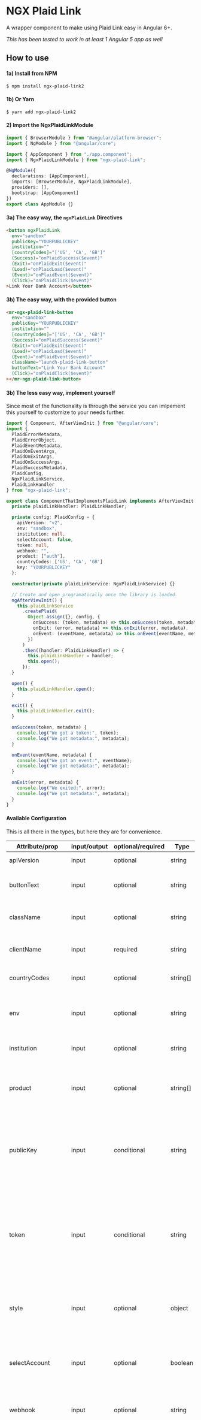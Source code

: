 # NGX Plaid Link

A wrapper component to make using Plaid Link easy in Angular 6+.

_This has been tested to work in at least 1 Angular 5 app as well_

## How to use

#### 1a) Install from NPM

```shell
$ npm install ngx-plaid-link2
```

#### 1b) Or Yarn

```shell
$ yarn add ngx-plaid-link2
```

#### 2) Import the NgxPlaidLinkModule

```typescript
import { BrowserModule } from "@angular/platform-browser";
import { NgModule } from "@angular/core";

import { AppComponent } from "./app.component";
import { NgxPlaidLinkModule } from "ngx-plaid-link";

@NgModule({
  declarations: [AppComponent],
  imports: [BrowserModule, NgxPlaidLinkModule],
  providers: [],
  bootstrap: [AppComponent]
})
export class AppModule {}
```
#### 3a) The easy way, the `ngxPlaidLink` Directives

```html
<button ngxPlaidLink
  env="sandbox"
  publicKey="YOURPUBLICKEY"
  institution=""
  [countryCodes]="['US', 'CA', 'GB']"
  (Success)="onPlaidSuccess($event)"
  (Exit)="onPlaidExit($event)"
  (Load)="onPlaidLoad($event)"
  (Event)="onPlaidEvent($event)"
  (Click)="onPlaidClick($event)"
>Link Your Bank Account</button>
```

#### 3b) The easy way, with the provided button

```html
<mr-ngx-plaid-link-button
  env="sandbox"
  publicKey="YOURPUBLICKEY"
  institution=""
  [countryCodes]="['US', 'CA', 'GB']"
  (Success)="onPlaidSuccess($event)"
  (Exit)="onPlaidExit($event)"
  (Load)="onPlaidLoad($event)"
  (Event)="onPlaidEvent($event)"
  className="launch-plaid-link-button"
  buttonText="Link Your Bank Account"
  (Click)="onPlaidClick($event)"
></mr-ngx-plaid-link-button>
```

#### 3b) The less easy way, implement yourself

Since most of the functionality is through the service you can imlpement this yourself to customize to your needs further.

```typescript
import { Component, AfterViewInit } from "@angular/core";
import {
  PlaidErrorMetadata,
  PlaidErrorObject,
  PlaidEventMetadata,
  PlaidOnEventArgs,
  PlaidOnExitArgs,
  PlaidOnSuccessArgs,
  PlaidSuccessMetadata,
  PlaidConfig,
  NgxPlaidLinkService,
  PlaidLinkHandler
} from "ngx-plaid-link";

export class ComponentThatImplementsPlaidLink implements AfterViewInit {
  private plaidLinkHandler: PlaidLinkHandler;

  private config: PlaidConfig = {
    apiVersion: "v2",
    env: "sandbox",
    institution: null,
    selectAccount: false,
    token: null,
    webhook: "",
    product: ["auth"],
    countryCodes: ['US', 'CA', 'GB']
    key: "YOURPUBLICKEY"
  };

  constructor(private plaidLinkService: NgxPlaidLinkService) {}

  // Create and open programatically once the library is loaded.
  ngAfterViewInit() {
    this.plaidLinkService
      .createPlaid(
        Object.assign({}, config, {
          onSuccess: (token, metadata) => this.onSuccess(token, metadata),
          onExit: (error, metadata) => this.onExit(error, metadata),
          onEvent: (eventName, metadata) => this.onEvent(eventName, metadata)
        })
      )
      .then((handler: PlaidLinkHandler) => {
        this.plaidLinkHandler = handler;
        this.open();
      });
  }

  open() {
    this.plaidLinkHandler.open();
  }

  exit() {
    this.plaidLinkHandler.exit();
  }

  onSuccess(token, metadata) {
    console.log("We got a token:", token);
    console.log("We got metadata:", metadata);
  }

  onEvent(eventName, metadata) {
    console.log("We got an event:", eventName);
    console.log("We got metadata:", metadata);
  }

  onExit(error, metadata) {
    console.log("We exited:", error);
    console.log("We got metadata:", metadata);
  }
}
```

#### Available Configuration

This is all there in the types, but here they are for convenience.

| Attribute/prop | input/output | optional/required | Type     | Default                       | Description                                                                                                                         |
| -------------- | ------------ | ----------------- | -------- | ----------------------------- | ----------------------------------------------------------------------------------------------------------------------------------- |
| apiVersion     | input        | optional          | string   | v2                            | The version of the Plaid Link api to use                                                                                            |
| buttonText     | input        | optional          | string   | `Log In To Your Bank Account` | You can customize the text on the button by providing text here.                                                                    |
| className      | input        | optional          | string   | null                          | A class or classes to apply to the button inside the component                                                                      |
| clientName     | input        | required          | string   | null                          | The name of your application, gets used in the Plaid Link UI.                                                                       |
| countryCodes   | input        | optional          | string[] | ['US']                        | An array of strings of [Plaid supported country codes](https://plaid.com/docs/faq/#does-plaid-support-international-bank-accounts-) |
| env            | input        | optional          | string   | sandbox                       | Can be one of available plaid environments: `sandbox`, `development`, or `production`                                               |
| institution    | input        | optional          | string   | null                          | If you want to launch a specific institution                                                                                        |
| product        | input        | optional          | string[] | ['auth']                      | An array of the names of the products you'd like to authorize. Available options are `transactions`, `auth`, and `identity`.        |
| publicKey      | input        | conditional          | string   | null                          | The key (publiKey) parameter in PlaidLink create is [deprecated](https://plaid.com/docs/link/web/#link-web-create-key). The public key from your Plaid account _Make sure it's the public key and not the private key_                                      |
| token          | input        | conditional          | string   | null                          | If you're using link_tokens this field is required and will be the [link_token](https://plaid.com/docs/link/web/#link-web-create-token). If you're still using the public key (legacy), then this field is optional and is for if you are re-authenticating or updating an item that has previously been linked.               |
| style          | input        | optional          | object   | An object of styles           | An ngStyle object that can be used to apply styles and customize the plaid link button to match your app.                           |
| selectAccount          | input        | optional          | boolean   | false                          | Setting this to `TRUE` will allow the user to select their bank account from a list through the plaid modal. `FALSE` does not show the account list prompt.                           |
| webhook        | input        | optional          | string   | null                          | You can provide a webhook for each item that Plaid will send events to.                                                             |
| receivedRedirectUri | input | optional | string | null | A receivedRedirectUri is required to support OAuth authentication flows when re-launching Link on a mobile device and using one or more European country codes. In addition to configuring the URI here, you will also need to enable the URI on the [developer dashboard](https://dashboard.plaid.com/team/api). |
| isWebview | input | optional | boolean | false | Set to true if launching Link within a WebView. |
| Exit           | output       | required          | function | n/a                           | Passes the result from the onExit function to your component                                                                        |
| Success        | output       | required          | function | n/a                           | Passes the result from the onSuccess function to your component                                                                     |
| Click          | output       | optional          | function | n/a                           | Lets you act on the event when the button is clicked                                                                                |
| Event          | output       | optional          | function | n/a                           | Passes the result from the onEvent function to your component                                                                       |
| Load           | output       | optional          | function | n/a                           | Lets you act on the event when the Plaid Link stuff is all loaded                                                                   |

## How to contribute

Coming soon...

